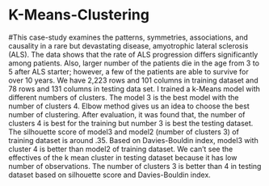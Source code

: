 # K-Means-Clustering
#This case-study examines the patterns, symmetries, associations, and causality in a rare but devastating disease, amyotrophic lateral sclerosis (ALS). The data shows that the rate of ALS progression differs significantly among patients. Also, larger number of the patients die in the age from 3 to 5 after ALS starter; however, a few of the patients are able to survive for over 10 years. We have 2,223 rows and 101 columns in training dataset and 78 rows and 131 columns in testing data set. I trained a k-Means model with different numbers of clusters. The model 3 is the best model with the number of clusters 4. Elbow method gives us an idea to choose the best number of clustering. After evaluation, it was found that, the number of clusters 4 is best for the training but number 3 is best the testing dataset. The silhouette score of model3 and model2 (number of clusters 3) of training dataset is around .35. Based on Davies-Bouldin index, model3 with cluster 4 is better than model2 of training dataset. We can’t see the effectives of the k mean cluster in testing dataset because it has low number of observations. The number of clusters 3 is better than 4 in testing dataset based on silhouette score and Davies-Bouldin index. 